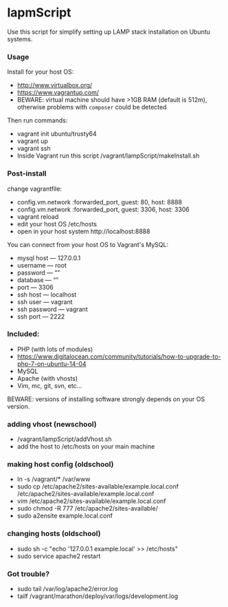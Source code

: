 # lapmScript

Use this script for simplify setting up LAMP stack installation on Ubuntu systems.

### Usage

Install for your host OS:

- http://www.virtualbox.org/
- https://www.vagrantup.com/
- BEWARE: virtual machine should have >1GB RAM (default is 512m), otherwise problems with `composer` could be detected    

Then run commands:

- vagrant init ubuntu/trusty64
- vagrant up
- vagrant ssh
- Inside Vagrant run this script /vagrant/lampScript/makeInstall.sh

### Post-install

change vagrantfile:

- config.vm.network :forwarded_port, guest: 80, host: 8888
- config.vm.network :forwarded_port, guest: 3306, host: 3306
- vagrant reload
- edit your host OS /etc/hosts
- open in your host system http://localhost:8888

You can connect from your host OS to Vagrant's MySQL:

- mysql host — 127.0.0.1
- username — root
- password — “”
- database — “”
- port — 3306
- ssh host — localhost
- ssh user — vagrant 
- ssh password — vagrant
- ssh port — 2222

### Included:

- PHP (with lots of modules)
- https://www.digitalocean.com/community/tutorials/how-to-upgrade-to-php-7-on-ubuntu-14-04
- MySQL
- Apache (with vhosts)
- Vim, mc, git, svn, etc...

BEWARE: versions of installing software strongly depends on your OS version. 

### adding vhost (newschool)

- /vagrant/lampScript/addVhost.sh
- add the host to /etc/hosts on your main machine

### making host config (oldschool)

- ln -s /vagrant/* /var/www
- sudo cp /etc/apache2/sites-available/example.local.conf /etc/apache2/sites-available/example.local.conf
- vim /etc/apache2/sites-available/example.local.conf
- sudo chmod -R 777 /etc/apache2/sites-available/
- sudo a2ensite example.local.conf

### changing hosts (oldschool)

- sudo sh -c "echo '127.0.0.1 example.local' >> /etc/hosts"
- sudo service apache2 restart

### Got trouble?

- sudo tail /var/log/apache2/error.log
- tailf /vagrant/marathon/deploy/var/logs/development.log
